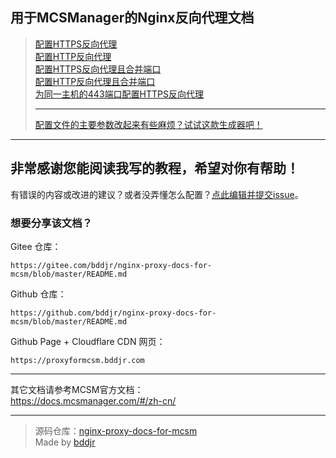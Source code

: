 ## 用于MCSManager的Nginx反向代理文档

> [配置HTTPS反向代理](配置HTTPS反向代理.md)  
> [配置HTTP反向代理](配置HTTP反向代理.md)  
> [配置HTTPS反向代理且合并端口](配置HTTPS反向代理且合并端口.md)  
> [配置HTTP反向代理且合并端口](配置HTTP反向代理且合并端口.md)  
> [为同一主机的443端口配置HTTPS反向代理](为同一主机的443端口配置HTTPS反向代理.md)
>   
> ***  
> <a href="https://proxyformcsm.bddjr.com/generator.html" target="_blank">配置文件的主要参数改起来有些麻烦？试试这款生成器吧！</a>

***
## 非常感谢您能阅读我写的教程，希望对你有帮助！
有错误的内容或改进的建议？或者没弄懂怎么配置？<a href="../../issues/new" target="_blank">点此编辑并提交issue</a>。  

### 想要分享该文档？  
Gitee 仓库：  
```
https://gitee.com/bddjr/nginx-proxy-docs-for-mcsm/blob/master/README.md
```
Github 仓库：  
```
https://github.com/bddjr/nginx-proxy-docs-for-mcsm/blob/master/README.md
```
Github Page + Cloudflare CDN 网页：  
```
https://proxyformcsm.bddjr.com
```

***
其它文档请参考MCSM官方文档：  
<https://docs.mcsmanager.com/#/zh-cn/>  

***
> 源码仓库：<a href="https://github.com/bddjr/nginx-proxy-docs-for-mcsm" target="_blank">nginx-proxy-docs-for-mcsm</a><br/>
> Made by <a href="https://bddjr.cn" target="_blank" rel="noopener">bddjr</a>
